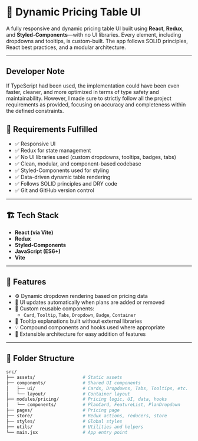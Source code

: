 # 🚀 Dynamic Pricing Table UI

A fully responsive and dynamic pricing table UI built using **React**, **Redux**, and **Styled-Components**—with no UI libraries. Every element, including dropdowns and tooltips, is custom-built. The app follows SOLID principles, React best practices, and a modular architecture.

---

## Developer Note

If TypeScript had been used, the implementation could have been even faster, cleaner, and more optimized in terms of type safety and maintainability. However, I made sure to strictly follow all the project requirements as provided, focusing on accuracy and completeness within the defined constraints.

## 📌 Requirements Fulfilled

- ✅ Responsive UI
- ✅ Redux for state management
- ✅ No UI libraries used (custom dropdowns, tooltips, badges, tabs)
- ✅ Clean, modular, and component-based codebase
- ✅ Styled-Components used for styling
- ✅ Data-driven dynamic table rendering
- ✅ Follows SOLID principles and DRY code
- ✅ Git and GitHub version control

---

## 🏗️ Tech Stack

- **React (via Vite)**
- **Redux**
- **Styled-Components**
- **JavaScript (ES6+)**
- **Vite**

---

## 🧩 Features

- ⚙️ Dynamic dropdown rendering based on pricing data
- 🧠 UI updates automatically when plans are added or removed
- 🧼 Custom reusable components:
  - `Card`, `Tooltip`, `Tabs`, `Dropdown`, `Badge`, `Container`
- 💬 Tooltip explanations built without external libraries
- 💡 Compound components and hooks used where appropriate
- 🧩 Extensible architecture for easy addition of features

---

## 📁 Folder Structure

```bash
src/
├── assets/                  # Static assets
├── components/              # Shared UI components
│   ├── ui/                  # Cards, Dropdowns, Tabs, Tooltips, etc.
│   └── layout/              # Container layout
├── modules/pricing/         # Pricing logic, UI, data, hooks
│   └── components/          # PlanCard, FeatureList, PlanDropdown
├── pages/                   # Pricing page
├── store/                   # Redux actions, reducers, store
├── styles/                  # Global styles
├── utils/                   # Utilities and helpers
└── main.jsx                 # App entry point

